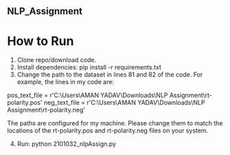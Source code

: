 ## NLP_Assignment

# How to Run
1) Clone repo/download code.
2) Install dependencies: pip install -r requirements.txt
3) Change the path to the dataset in lines 81 and 82 of the code. For example, the lines in my code are:

pos_text_file = r'C:\Users\AMAN YADAV\Downloads\NLP Assignment\rt-polarity.pos'
neg_text_file = r'C:\Users\AMAN YADAV\Downloads\NLP Assignment\rt-polarity.neg'

The paths are configured for my machine. Please change them to match the locations of the rt-polarity.pos and rt-polarity.neg files on your system.

4) Run: python 2101032_nlpAssign.py
